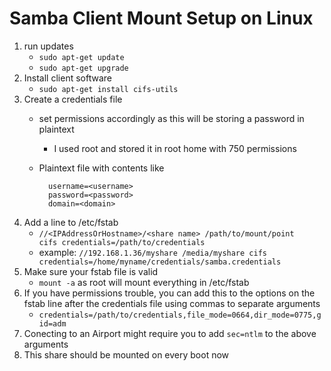 # Samba Client Mount Setup on Linux

1. run updates
	* `sudo apt-get update`
	* `sudo apt-get upgrade`
2. Install client software
	* `sudo apt-get install cifs-utils`
3. Create a credentials file
	* set permissions accordingly as this will be storing a password in plaintext
		* I used root and stored it in root home with 750 permissions
	* Plaintext file with contents like

			username=<username>
			password=<password>
			domain=<domain>

4. Add a line to /etc/fstab
	* `//<IPAddressOrHostname>/<share name>	/path/to/mount/point	cifs credentials=/path/to/credentials`
	* example: `//192.168.1.36/myshare /media/myshare cifs credentials=/home/myname/credentials/samba.credentials`
5. Make sure your fstab file is valid
 	* `mount -a` as root will mount everything in /etc/fstab
6. If you have permissions trouble, you can add this to the options on the fstab line after the credentials file using commas to separate arguments
	* `credentials=/path/to/credentials,file_mode=0664,dir_mode=0775,gid=adm`
1. Conecting to an Airport might require you to add `sec=ntlm` to the above arguments
7. This share should be mounted on every boot now
